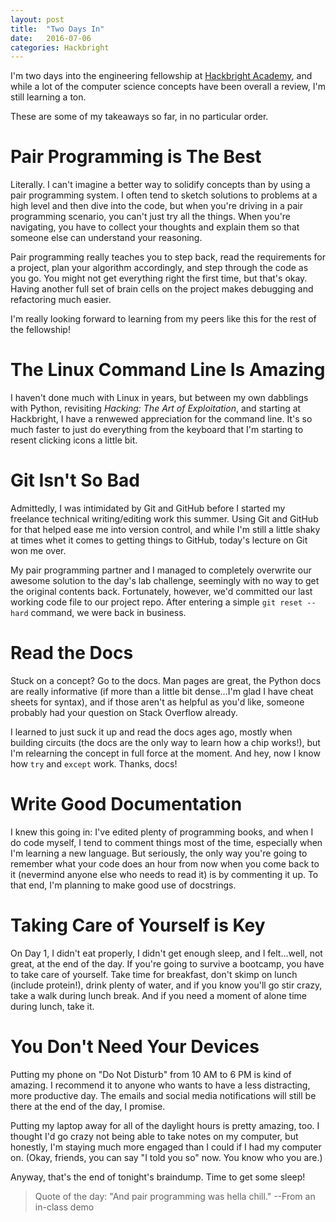 ```yaml
---
layout: post
title:  "Two Days In"
date:   2016-07-06
categories: Hackbright
---
```


I'm two days into the engineering fellowship at [Hackbright Academy](https://hackbrightacademy.com/), and while a lot of the computer science concepts have been overall a review, I'm still learning a ton. 

These are some of my takeaways so far, in no particular order.

# Pair Programming is The Best

Literally. I can't imagine a better way to solidify concepts than by using a pair programming system. I often tend to sketch solutions to problems at a high level and then dive into the code, but when you're driving in a pair programming scenario, you can't just try all the things. When you're navigating, you have to collect your thoughts and explain them so that someone else can understand your reasoning. 

Pair programming really teaches you to step back, read the requirements for a project, plan your algorithm accordingly, and step through the code as you go. You might not get everything right the first time, but that's okay. Having another full set of brain cells on the project makes debugging and refactoring much easier.

I'm really looking forward to learning from my peers like this for the rest of the fellowship!

# The Linux Command Line Is Amazing

I haven't done much with Linux in years, but between my own dabblings with Python, revisiting *Hacking: The Art of Exploitation*, and starting at Hackbright, I have a renwewed appreciation for the command line. It's so much faster to just do everything from the keyboard that I'm starting to resent clicking icons a little bit. 

# Git Isn't So Bad

Admittedly, I was intimidated by Git and GitHub before I started my freelance technical writing/editing work this summer. Using Git and GitHub for that helped ease me into version control, and while I'm still a little shaky at times whet it comes to getting things to GitHub, today's lecture on Git won me over. 

My pair programming partner and I managed to completely overwrite our awesome solution to the day's lab challenge, seemingly with no way to get the original contents back. Fortunately, however, we'd committed our last working code file to our project repo. After entering a simple `git reset --hard` command, we were back in business.

# Read the Docs

Stuck on a concept? Go to the docs. Man pages are great, the Python docs are really informative (if more than a little bit dense...I'm glad I have cheat sheets for syntax), and if those aren't as helpful as you'd like, someone probably had your question on Stack Overflow already. 

I learned to just suck it up and read the docs ages ago, mostly when building circuits (the docs are the only way to learn how a chip works!), but I'm relearning the concept in full force at the moment. And hey, now I know how `try` and `except` work. Thanks, docs!

# Write Good Documentation

I knew this going in: I've edited plenty of programming books, and when I do code myself, I tend to comment things most of the time, especially when I'm learning a new language. But seriously, the only way you're going to remember what your code does an hour from now when you come back to it (nevermind anyone else who needs to read it) is by commenting it up. To that end, I'm planning to make good use of docstrings.

# Taking Care of Yourself is Key

On Day 1, I didn't eat properly, I didn't get enough sleep, and I felt...well, not great, at the end of the day. If you're going to survive a bootcamp, you have to take care of yourself. Take time for breakfast, don't skimp on lunch (include protein!), drink plenty of water, and if you know you'll go stir crazy, take a walk during lunch break. And if you need a moment of alone time during lunch, take it. 

# You Don't Need Your Devices

Putting my phone on "Do Not Disturb" from 10 AM to 6 PM is kind of amazing. I recommend it to anyone who wants to have a less distracting, more productive day. The emails and social media notifications will still be there at the end of the day, I promise.

Putting my laptop away for all of the daylight hours is pretty amazing, too. I thought I'd go crazy not being able to take notes on my computer, but honestly, I'm staying much more engaged than I could if I had my computer on. (Okay, friends, you can say "I told you so" now. You know who you are.)

Anyway, that's the end of tonight's braindump. Time to get some sleep!

> Quote of the day: 
>"And pair programming was hella chill."
>--From an in-class demo